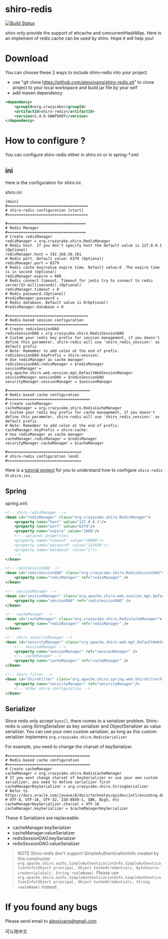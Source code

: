 shiro-redis
=============

[![Build Status](https://travis-ci.org/alexxiyang/shiro-redis.svg?branch=master)](https://travis-ci.org/alexxiyang/shiro-redis)


shiro only provide the support of ehcache and concurrentHashMap. Here is an implement of redis cache can be used by shiro. Hope it will help you!

# Download

You can choose these 2 ways to include shiro-redis into your project
* use "git clone https://github.com/alexxiyang/shiro-redis.git" to clone project to your local workspace and build jar file by your self
* add maven dependency 

```xml
<dependency>
    <groupId>org.crazycake</groupId>
    <artifactId>shiro-redis</artifactId>
    <version>2.4.6-SNAPSHOT</version>
</dependency>
```

# How to configure ?

You can configure shiro-redis either in shiro.ini or in spring-*.xml

## ini
Here is the configuration for shiro.ini.

shiro.ini:

```properties
[main]
#====================================
# shiro-redis configuration [start]
#====================================

#===================================
# Redis Manager
#===================================
# Create redisManager
redisManager = org.crazycake.shiro.RedisManager
# Redis host. If you don't specify host the default value is 127.0.0.1 (Optional)
redisManager.host = 192.168.56.101
# Redis port. Default value: 6379 (Optional)
redisManager.port = 6379
# Redis cache key/value expire time. Default value:0 .The expire time is in second (Optional)
redisManager.expire = 600
# Redis connect timeout. Timeout for jedis try to connect to redis server(In milliseconds).(Optional)
redisManager.timeout = 0
# Redis password.(Optional)
#redisManager.password =
# Redis database. Default value is 0(Optional)
#redisManager.database = 0

#====================================
# Redis-based session configuration
#====================================
# Create redisSessionDAO
redisSessionDAO = org.crazycake.shiro.RedisSessionDAO
# Custom your redis key prefix for session management, if you doesn't define this parameter, shiro-redis will use 'shiro_redis_session:' as default prefix
# Note: Remember to add colon at the end of prefix.
redisSessionDAO.keyPrefix = shiro:session:
# Use redisManager as cache manager
redisSessionDAO.redisManager = $redisManager
sessionManager = org.apache.shiro.web.session.mgt.DefaultWebSessionManager
sessionManager.sessionDAO = $redisSessionDAO
securityManager.sessionManager = $sessionManager

#=====================================
# Redis-based cache configuration
#=====================================
# Create cacheManager
cacheManager = org.crazycake.shiro.RedisCacheManager
# Custom your redis key prefix for cache management, if you doesn't define this parameter, shiro-redis will use 'shiro_redis_session:' as default prefix
# Note: Remember to add colon at the end of prefix.
cacheManager.keyPrefix = shiro:cache:
# Use redisManager as cache manager
cacheManager.redisManager = $redisManager
securityManager.cacheManager = $cacheManager

#=================================
# shiro-redis configuration [end]
#=================================
```
Here is a [tutorial project](https://github.com/alexxiyang/shiro-redis-tutorial) for you to understand how to configure `shiro-redis` in `shiro.ini`.

## Spring

spring.xml:
```xml
<!-- shiro redisManager -->
<bean id="redisManager" class="org.crazycake.shiro.RedisManager">
	<property name="host" value="127.0.0.1"/>
	<property name="port" value="6379"/>
	<property name="expire" value="1800"/>
	<!-- optional properties:
	<property name="timeout" value="10000"/>
	<property name="password" value="123456"/>
	<property name="database" value="1"/>
	-->
</bean>

<!-- redisSessionDAO -->
<bean id="redisSessionDAO" class="org.crazycake.shiro.RedisSessionDAO">
	<property name="redisManager" ref="redisManager" />
</bean>

<!-- sessionManager -->
<bean id="sessionManager" class="org.apache.shiro.web.session.mgt.DefaultWebSessionManager">
	<property name="sessionDAO" ref="redisSessionDAO" />
</bean>

<!-- cacheManager -->
<bean id="cacheManager" class="org.crazycake.shiro.RedisCacheManager">
	<property name="redisManager" ref="redisManager" />
</bean>

<!-- shiro securityManager -->
<bean id="securityManager" class="org.apache.shiro.web.mgt.DefaultWebSecurityManager">
	<!-- sessionManager -->
	<property name="sessionManager" ref="sessionManager" />
	<!-- cacheManager -->
	<property name="cacheManager" ref="cacheManager" />
</bean>

<!-- shiro filter -->
<bean id="ShiroFilter" class="org.apache.shiro.spring.web.ShiroFilterFactoryBean">
	<property name="securityManager" ref="securityManager"/>
	<!-- other shiro configuration -->
</bean>
```

## Serializer
Since redis only accept `byte[]`, there comes to a serializer problem.
Shiro-redis is using StringSerializer as key serializer and ObjectSerializer as value serializer.
You can use your own custom serializer, as long as this custom serializer implemens `org.crazycake.shiro.RedisSerializer`

For example, you need to change the charset of keySerializer.
```properties
#=====================================
# Redis-based cache configuration
#=====================================
# Create cacheManager
cacheManager = org.crazycake.shiro.RedisCacheManager
# If you want change charset of keySerializer or use your own custom serializer, you need to define serializer first
cacheManagerKeySerializer = org.crazycake.shiro.StringSerializer
# Refer to https://docs.oracle.com/javase/8/docs/technotes/guides/intl/encoding.doc.html
# UTF-8, UTF-16, UTF-32, ISO-8859-1, GBK, Big5, etc
cacheManagerKeySerializer.charset = UTF-16
cacheManager.keySerializer = $cacheManagerKeySerializer
```

These 4 Serializers are replaceable:
- cacheManager.keySerializer
- cacheManager.valueSerializer
- redisSessionDAO.keySerializer
- redisSessionDAO.valueSerializer


> NOTE
> Shiro-redis don't support SimpleAuthenticationInfo created by this constructor `org.apache.shiro.authc.SimpleAuthenticationInfo.SimpleAuthenticationInfo(Object principal, Object hashedCredentials, ByteSource credentialsSalt, String realmName)`.
> Please use `org.apache.shiro.authc.SimpleAuthenticationInfo.SimpleAuthenticationInfo(Object principal, Object hashedCredentials, String realmName)` instead.

# If you found any bugs

Please send email to alexxiyang@gmail.com

可以用中文
